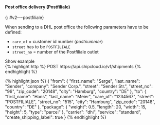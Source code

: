 #### Post office delivery (Postfiliale)
{: #v2---postfiliale}

When sending to a DHL post office the following parameters have to be defined:

- `care_of` = customer id number (_postnummer_)
- `street` has to be `POSTFILIALE`
- `street_no` = number of the Postfiliale outlet

<a class="btn btn-primary" type="button" data-toggle="collapse" data-target="#{{include.carrier_interface}}_postfiliale_togglebox_collapsable" aria-expanded="false" aria-controls="collapseExample">
  Show example
</a>

<div id="{{include.carrier_interface}}_postfiliale_togglebox_collapsable" class="panel-collapse collapse">
<div class="well">
{% highlight http %}
POST https://api.shipcloud.io/v1/shipments
{% endhighlight %}

{% highlight json %}
{
  "from": {
    "first_name": "Serge",
    "last_name": "Sender",
    "company": "Sender Corp.",
    "street": "Sender Str.",
    "street_no": "99",
    "zip_code": "20148",
    "city": "Hamburg",
    "country": "DE"
  },
  "to": {
    "first_name": "Hans",
    "last_name": "Meier",
    "care_of": "1234567",
    "street": "POSTFILIALE",
    "street_no": "515",
    "city": "Hamburg",
    "zip_code": "20148",
    "country": "DE"
  },
  "package": {
    "weight": 0.5,
    "length": 20,
    "width": 15,
    "height": 5,
    "type": "parcel"
  },
  "carrier": "dhl",
  "service": "standard",
  "create_shipping_label": true
}
{% endhighlight %}
</div>
</div>
